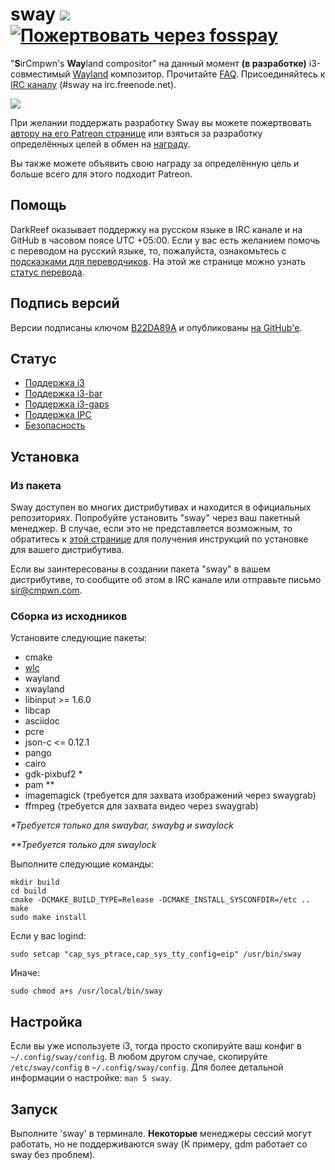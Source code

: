 # sway [![](https://api.travis-ci.org/swaywm/sway.svg)](https://travis-ci.org/swaywm/sway) [![Пожертвовать через fosspay](https://drewdevault.com/donate/static/donate-with-fosspay.png)](https://drewdevault.com/donate?project=4)

"**S**irCmpwn's **Way**land compositor" на данный момент **(в разработке)**
i3-совместимый [Wayland](http://wayland.freedesktop.org/) композитор.
Прочитайте [FAQ](https://github.com/swaywm/sway/wiki). Присоединяйтесь к
[IRC каналу](http://webchat.freenode.net/?channels=sway&uio=d4) (#sway на
irc.freenode.net).

[![](https://sr.ht/ICd5.png)](https://sr.ht/ICd5.png)

При желании поддержать разработку Sway вы можете пожертвовать [автору
на его Patreon странице](https://patreon.com/sircmpwn) или взяться
за разработку определённых целей в обмен на [награду](https://github.com/swaywm/sway/issues/986).

Вы также можете объявить свою награду за определённую цель и больше всего для этого подходит Patreon.

## Помощь

DarkReef оказывает поддержку на русском языке в IRC канале и на GitHub в часовом поясе UTC +05:00.
Если у вас есть желанием помочь с переводом на русский языке, то, пожалуйста, ознакомьтесь с [подсказками для переводчиков](https://github.com/swaywm/sway/issues/1318). На этой же странице можно узнать [статус перевода](https://github.com/swaywm/sway/issues/1318#issuecomment-326913020).

## Подпись версий

Версии подписаны ключом [B22DA89A](http://pgp.mit.edu/pks/lookup?op=vindex&search=0x52CB6609B22DA89A)
и опубликованы [на GitHub'е](https://github.com/swaywm/sway/releases).

## Статус

- [Поддержка i3](https://github.com/swaywm/sway/issues/2)
- [Поддержка i3-bar](https://github.com/swaywm/sway/issues/343)
- [Поддержка i3-gaps](https://github.com/swaywm/sway/issues/307)
- [Поддержка IPC](https://github.com/swaywm/sway/issues/98)
- [Безопасность](https://github.com/swaywm/sway/issues/984)

## Установка

### Из пакета

Sway доступен во многих дистрибутивах и находится в официальных репозиториях. Попробуйте установить "sway" через ваш пакетный менеджер.
В случае, если это не представляется возможным, то обратитесь к [этой странице](https://github.com/swaywm/sway/wiki/Unsupported-packages)
для получения инструкций по установке для вашего дистрибутива.

Если вы заинтересованы в создании пакета "sway" в вашем дистрибутиве, то сообщите об этом в IRC
канале или отправьте письмо sir@cmpwn.com.

### Сборка из исходников

Установите следующие пакеты:

* cmake
* [wlc](https://github.com/Cloudef/wlc)
* wayland
* xwayland
* libinput >= 1.6.0
* libcap
* asciidoc
* pcre
* json-c <= 0.12.1
* pango
* cairo
* gdk-pixbuf2 *
* pam **
* imagemagick (требуется для захвата изображений через swaygrab)
* ffmpeg (требуется для захвата видео через swaygrab)

_\*Требуется только для swaybar, swaybg и swaylock_

_\*\*Требуется только для swaylock_

Выполните следующие команды:

	mkdir build
    cd build
    cmake -DCMAKE_BUILD_TYPE=Release -DCMAKE_INSTALL_SYSCONFDIR=/etc ..
    make
    sudo make install

Если у вас logind:

    sudo setcap "cap_sys_ptrace,cap_sys_tty_config=eip" /usr/bin/sway

Иначе:

    sudo chmod a+s /usr/local/bin/sway

## Настройка

Если вы уже используете i3, тогда просто скопируйте ваш конфиг в `~/.config/sway/config`.
В любом другом случае, скопируйте `/etc/sway/config` в `~/.config/sway/config`.
Для более детальной информации о настройке: `man 5 sway`.

## Запуск

Выполните 'sway' в терминале. **Некоторые** менеджеры сессий могут работать, но не поддерживаются sway (К примеру, gdm работает со sway без проблем).
